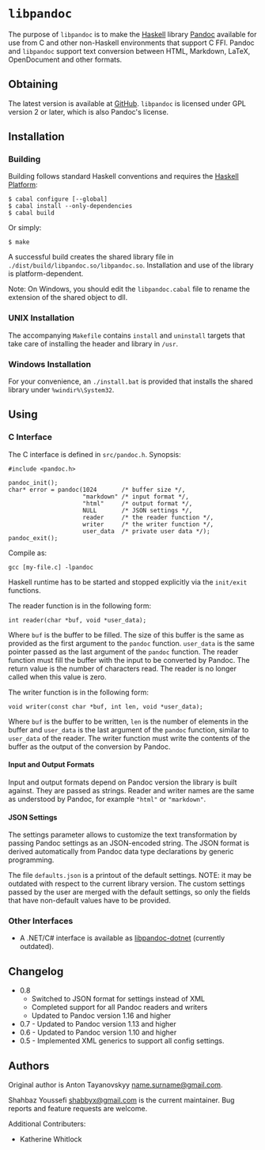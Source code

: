 # `libpandoc`

The purpose of `libpandoc` is to make the [Haskell][haskell] library
[Pandoc][pandoc] available for use from C and other non-Haskell
environments that support C FFI.  Pandoc and `libpandoc` support
text conversion between HTML, Markdown, LaTeX, OpenDocument and other
formats.


## Obtaining

The latest version is available at [GitHub][libpandoc].  `libpandoc`
is licensed under GPL version 2 or later, which is also Pandoc's
license.


## Installation

### Building

Building follows standard Haskell conventions and requires the
[Haskell Platform][haskell-platform]:

    $ cabal configure [--global]
    $ cabal install --only-dependencies
    $ cabal build

Or simply:

    $ make

A successful build creates the shared library file in
`./dist/build/libpandoc.so/libpandoc.so`.  Installation and use of
the library is platform-dependent.

Note: On Windows, you should edit the `libpandoc.cabal` file to rename
the extension of the shared object to dll.

[haskell-platform]: http://hackage.haskell.org/platform/

### UNIX Installation

The accompanying `Makefile` contains `install` and `uninstall` targets
that take care of installing the header and library in `/usr`.

### Windows Installation

For your convenience, an `./install.bat` is provided that installs the
shared library under `%windir%\System32`.

## Using

### C Interface

The C interface is defined in `src/pandoc.h`. Synopsis:

    #include <pandoc.h>

    pandoc_init();
    char* error = pandoc(1024       /* buffer size */,
                         "markdown" /* input format */,
                         "html"     /* output format */,
                         NULL       /* JSON settings */,
                         reader     /* the reader function */,
                         writer     /* the writer function */,
                         user_data  /* private user data */);
    pandoc_exit();

Compile as:

    gcc [my-file.c] -lpandoc

Haskell runtime has to be started and stopped explicitly via the
`init/exit` functions.

The reader function is in the following form:

    int reader(char *buf, void *user_data);

Where `buf` is the buffer to be filled.  The size of this buffer is the same
as provided as the first argument to the `pandoc` function.  `user_data` is
the same pointer passed as the last argument of the `pandoc` function.  The
reader function must fill the buffer with the input to be converted by Pandoc.
The return value is the number of characters read. The reader is no longer called
when this value is zero.

The writer function is in the following form:

    void writer(const char *buf, int len, void *user_data);

Where `buf` is the buffer to be written, `len` is the number of elements in
the buffer and `user_data` is the last argument of the `pandoc` function,
similar to `user_data` of the reader.  The writer function must write the
contents of the buffer as the output of the conversion by Pandoc.


#### Input and Output Formats

Input and output formats depend on Pandoc version the library is built
against.  They are passed as strings.  Reader and writer names are the same
as understood by Pandoc, for example `"html"` or `"markdown"`.


#### JSON Settings

The settings parameter allows to customize the text transformation by
passing Pandoc settings as an JSON-encoded string.  The JSON format is
derived automatically from Pandoc data type declarations by generic
programming.

The file `defaults.json` is a printout of the default settings.  NOTE: it may be outdated
with respect to the current library version.  The custom settings
passed by the user are merged with the default settings, so only the
fields that have non-default values have to be provided.


### Other Interfaces

  * A .NET/C# interface is available as [libpandoc-dotnet][libpandoc-dotnet]
    (currently outdated).


## Changelog

  * 0.8
    - Switched to JSON format for settings instead of XML
    - Completed support for all Pandoc readers and writers
    - Updated to Pandoc version 1.16 and higher
  * 0.7 - Updated to Pandoc version 1.13 and higher
  * 0.6 - Updated to Pandoc version 1.10 and higher
  * 0.5 - Implemented XML generics to support all config settings.


## Authors

Original author is Anton Tayanovskyy <name.surname@gmail.com>.

Shahbaz Youssefi <shabbyx@gmail.com> is the current maintainer.  Bug reports and
feature requests are welcome.

Additional Contributers:

- Katherine Whitlock


[haskell]:          http://www.haskell.org
[pandoc]:           http://johnmacfarlane.net/pandoc/
[libpandoc]:        http://github.com/ShabbyX/libpandoc/
[libpandoc-dotnet]: http://github.com/toyvo/libpandoc-dotnet/
